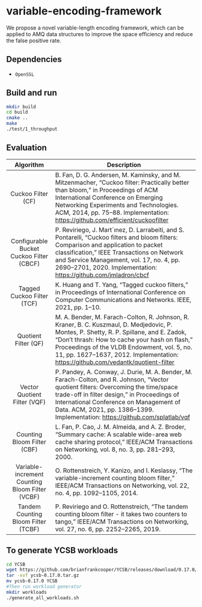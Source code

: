 # variable-encoding-framework
We propose a novel variable-length encoding framework, which can be applied to AMQ data structures to improve the space efficiency and reduce the false positive rate.

## Dependencies
* `OpenSSL`
  
## Build and run
```sh
mkdir build
cd build
cmake ..
make
./test/1_throughput
```

## Evaluation
|Algorithm| Description|
|:----:|----|
|Cuckoo Filter (CF)|B. Fan, D. G. Andersen, M. Kaminsky, and M. Mitzenmacher, “Cuckoo filter: Practically better than bloom,” in Proceedings of ACM International Conference on Emerging Networking Experiments and Technologies. ACM, 2014, pp. 75–88. Implementation: https://github.com/efficient/cuckoofilter|
|Configurable Bucket Cuckoo Filter (CBCF)|P. Reviriego, J. Mart´ınez, D. Larrabeiti, and S. Pontarelli, “Cuckoo filters and bloom filters: Comparison and application to packet classification,” IEEE Transactions on Network and Service Management, vol. 17, no. 4, pp. 2690–2701, 2020. Implementation: https://github.com/jmladron/cbcf|
|Tagged Cuckoo Filter (TCF)|K. Huang and T. Yang, “Tagged cuckoo filters,” in Proceedings of International Conference on Computer Communications and Networks. IEEE, 2021, pp. 1–10.|
|Quotient Filter (QF)|M. A. Bender, M. Farach-Colton, R. Johnson, R. Kraner, B. C. Kuszmaul, D. Medjedovic, P. Montes, P. Shetty, R. P. Spillane, and E. Zadok, “Don’t thrash: How to cache your hash on flash,” Proceedings of the VLDB Endowment, vol. 5, no. 11, pp. 1627–1637, 2012. Implementation: https://github.com/vedantk/quotient-filter |
|Vector Quotient Filter (VQF)|P. Pandey, A. Conway, J. Durie, M. A. Bender, M. Farach-Colton, and R. Johnson, “Vector quotient filters: Overcoming the time/space trade-off in filter design,” in Proceedings of International Conference on Management of Data. ACM, 2021, pp. 1386–1399. Implementation: https://github.com/splatlab/vqf|
|Counting Bloom Filter (CBF)|L. Fan, P. Cao, J. M. Almeida, and A. Z. Broder, “Summary cache: A scalable wide-area web cache sharing protocol,” IEEE/ACM Transactions on Networking, vol. 8, no. 3, pp. 281–293, 2000.|
|Variable-increment Counting Bloom Filter (VCBF)|O. Rottenstreich, Y. Kanizo, and I. Keslassy, “The variable-increment counting bloom filter,” IEEE/ACM Transactions on Networking, vol. 22, no. 4, pp. 1092–1105, 2014.|
|Tandem Counting Bloom Filter (TCBF)|P. Reviriego and O. Rottenstreich, “The tandem counting bloom filter - it takes two counters to tango,” IEEE/ACM Transactions on Networking, vol. 27, no. 6, pp. 2252–2265, 2019.|


## To generate YCSB workloads
```sh
cd YCSB
wget https://github.com/brianfrankcooper/YCSB/releases/download/0.17.0/ycsb-0.17.0.tar.gz
tar -xvf ycsb-0.17.0.tar.gz
mv ycsb-0.17.0 YCSB
#Then run workload generator
mkdir workloads
./generate_all_workloads.sh
```
